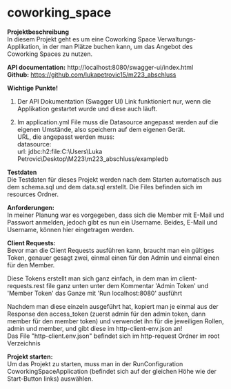 # coworking_space

<b>Projektbeschreibung</b> <br>
In diesem Projekt geht es um eine Coworking Space Verwaltungs-Applikation, in der man Plätze buchen kann, um das Angebot des Coworking Spaces zu nutzen. <br>

<b>API documentation:</b> http://localhost:8080/swagger-ui/index.html <br>
<b>Github:</b> https://github.com/lukapetrovic15/m223_abschluss


<b>Wichtige Punkte!</b><br>
1. Der API Dokumentation (Swagger UI) Link funktioniert nur, wenn die Applikation gestartet wurde und diese auch läuft.

2. Im application.yml File muss die Datasource angepasst werden auf die eigenen Umstände, also speichern auf dem eigenen Gerät. <br>
URL, die angepasst werden muss:   
datasource: <br>
url: jdbc:h2:file:C:\Users\Luka Petrovic\Desktop\M223\m223_abschluss/exampledb

<b>Testdaten</b><br>
Die Testdaten für dieses Projekt werden nach dem Starten automatisch aus dem schema.sql und dem data.sql erstellt.
Die Files befinden sich im resources Ordner.

<b>Anforderungen:</b> <br>
In meiner Planung war es vorgegeben, dass sich die Member mit E-Mail und Passwort anmelden, jedoch gibt es nun ein Username. Beides, E-Mail und Username, können hier eingetragen werden.

<b>Client Requests:</b> <br>
Bevor man die Client Requests ausführen kann, braucht man ein gültiges Token, genauer gesagt zwei, einmal einen für den Admin und einmal einen für den Member.

Diese Tokens erstellt man sich ganz einfach, in dem man im client-requests.rest file ganz unten unter dem Kommentar 'Admin Token' und 'Member Token' das Ganze mit 'Run localhost:8080' ausführt

Nachdem man diese einzeln ausgeführt hat, kopiert man je einmal aus der Response den access_token (zuerst admin für den admin token, dann member für den member token) und verwendet ihn für die jeweiligen Rollen, admin und member, und gibt diese im http-client-env.json an! <br>
Das File "http-client.env.json" befindet sich im http-request Ordner im root Verzeichnis

<b>Projekt starten:</b> <br>
Um das Projekt zu starten, muss man in der RunConfiguration CoworkingSpaceApplication (befindet sich auf der gleichen Höhe wie der Start-Button links) auswählen. 
